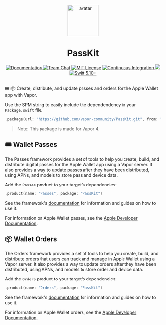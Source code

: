 <div align="center">
    <img src="https://avatars.githubusercontent.com/u/26165732?s=200&v=4" width="100" height="100" alt="avatar" />
    <h1>PassKit</h1>
    <a href="https://swiftpackageindex.com/vapor-community/PassKit/0.6.0/documentation/passkit">
        <img src="https://design.vapor.codes/images/readthedocs.svg" alt="Documentation">
    </a>
    <a href="https://discord.gg/vapor"><img src="https://design.vapor.codes/images/discordchat.svg" alt="Team Chat"></a>
    <a href="LICENSE"><img src="https://design.vapor.codes/images/mitlicense.svg" alt="MIT License"></a>
    <a href="https://github.com/vapor-community/PassKit/actions/workflows/test.yml">
        <img src="https://img.shields.io/github/actions/workflow/status/vapor-community/PassKit/test.yml?event=push&style=plastic&logo=github&label=tests&logoColor=%23ccc" alt="Continuous Integration">
    </a>
    <a href="https://codecov.io/github/vapor-community/PassKit">
        <img src="https://img.shields.io/codecov/c/github/vapor-community/PassKit?style=plastic&logo=codecov&label=codecov">
    </a>
    <a href="https://swift.org">
        <img src="https://design.vapor.codes/images/swift510up.svg" alt="Swift 5.10+">
    </a>
</div>
<br>

🎟️ 📦 Create, distribute, and update passes and orders for the Apple Wallet app with Vapor.

Use the SPM string to easily include the dependendency in your `Package.swift` file.

```swift
.package(url: "https://github.com/vapor-community/PassKit.git", from: "0.6.0")
```

> Note: This package is made for Vapor 4.

## 🎟️ Wallet Passes

The Passes framework provides a set of tools to help you create, build, and distribute digital passes for the Apple Wallet app using a Vapor server.
It also provides a way to update passes after they have been distributed, using APNs, and models to store pass and device data.

Add the `Passes` product to your target's dependencies:

```swift
.product(name: "Passes", package: "PassKit")
```

See the framework's [documentation](https://swiftpackageindex.com/vapor-community/PassKit/0.6.0/documentation/passes) for information and guides on how to use it.

For information on Apple Wallet passes, see the [Apple Developer Documentation](https://developer.apple.com/documentation/walletpasses).

## 📦 Wallet Orders

The Orders framework provides a set of tools to help you create, build, and distribute orders that users can track and manage in Apple Wallet using a Vapor server.
It also provides a way to update orders after they have been distributed, using APNs, and models to store order and device data.

Add the `Orders` product to your target's dependencies:

```swift
.product(name: "Orders", package: "PassKit")
```

See the framework's [documentation](https://swiftpackageindex.com/vapor-community/PassKit/0.6.0/documentation/orders) for information and guides on how to use it.

For information on Apple Wallet orders, see the [Apple Developer Documentation](https://developer.apple.com/documentation/walletorders).

